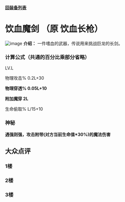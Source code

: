 [**回装备列表**](index.md)   
# 饮血魔剑 （原 饮血长枪）
![image](https://user-images.githubusercontent.com/35645329/193962406-2844556c-76ae-479a-8430-466d7a5ea608.png) **介绍：** 一件嗜血的武器，传说用来挑战巨龙的长剑。   
### 计算公式（共通的百分比乘部分省略）
LV.L   

物理攻击% 0.2L+30   

**物理穿透% 0.05L+10**   

**附加魔穿 2L**     

生命偷取% L/15+10   

### 神秘
**遇强则强，攻击附带(对方当前生命值\*30%)的魔法伤害**

## 大众点评
### 1楼

### 2楼 

### 3楼 
